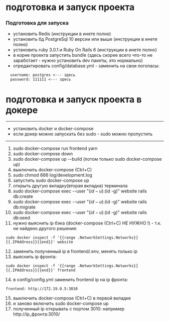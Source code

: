 # подготовка и запуск проекта

### Подготовка для запуска
- установить Redis (инструкции в инете полно) 
- установить бд PostgreSql 10 версии или выше (инструкции в инете полно) 
- установить ruby 3.0.1 и Ruby On Rails 6 (инструкции в инете полно)
- в корне проекта запустить bundle (здесь скорее всего что-то не заработает - нужно установить dev пакеты, это нормально)
- отредактировать config/database.yml - заменить на свои логопасы:
```
  username: postgres <--- здесь
  password: 111111 <--- здесь
```

# подготовка и запуск проекта в докере
 
---
* установить docker и docker-compose
* если докер можно запускать без sudo - sudo можно пропустить
---
1. sudo docker-compose run frontend yarn
2. sudo docker-compose down
3. sudo docker-compose up --build (потом только sudo docker-compose up)
4. выключить docker-compose (Ctrl+C) 
5. sudo chmod 666 log/development.log
6. запустить sudo docker-compose up
7. открыть другую вкладку(вторая вкладка) терминала
8. sudo docker-compose exec --user "$(id -u):$(id -g)" website rails db:create
9. sudo docker-compose exec --user "$(id -u):$(id -g)" website rails db:migrate
10. sudo docker-compose exec --user "$(id -u):$(id -g)" website rails db:seed
11. нужно выяснить ip бэка (docker-compose (Ctrl+C) НЕ НУЖНО !) - т.к. не найдено другого решения:
 ```
sudo docker inspect -f '{{range .NetworkSettings.Networks}}{{.IPAddress}}{{end}}' website
```
12. заменить полученный ip в frontend/.env, менять только ip
13. выяснить ip фронта:
```
sudo docker inspect -f '{{range .NetworkSettings.Networks}}{{.IPAddress}}{{end}}' frontend
```
14. в config/config.yml заменить frontend ip на ip фронта: 
```
frontend: http://172.19.0.5:3010
```
15. выключить docker-compose (Ctrl+C) в первой вкладке
16. и заново включить sudo docker-compose up
17. полученный ip открывать с портом 3010: например http://ip_фронта:3010/
